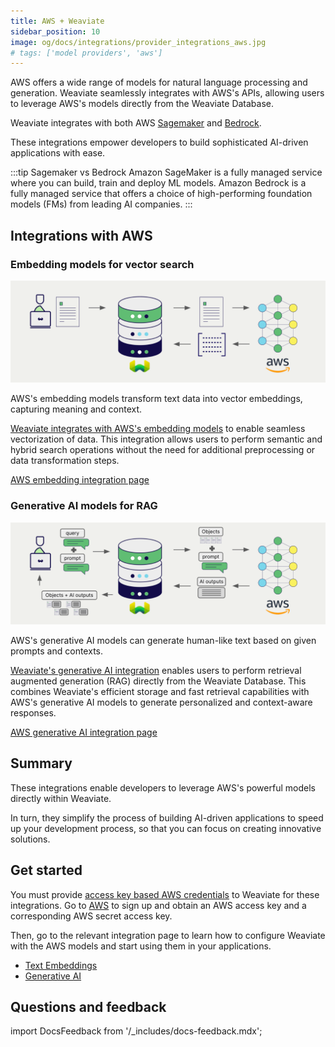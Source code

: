 ```yaml
---
title: AWS + Weaviate
sidebar_position: 10
image: og/docs/integrations/provider_integrations_aws.jpg
# tags: ['model providers', 'aws']
---
```


<!-- Note: for images, use https://docs.google.com/presentation/d/15opIcJuaIjEEcs_1Zm8B6pccox2p7_MHSjCnRv4dPfU/edit?usp=sharing -->

AWS offers a wide range of models for natural language processing and generation. Weaviate seamlessly integrates with AWS's APIs, allowing users to leverage AWS's models directly from the Weaviate Database.

Weaviate integrates with both AWS [Sagemaker](https://aws.amazon.com/sagemaker/) and [Bedrock](https://aws.amazon.com/bedrock/).

These integrations empower developers to build sophisticated AI-driven applications with ease.

:::tip Sagemaker vs Bedrock
Amazon SageMaker is a fully managed service where you can build, train and deploy ML models. Amazon Bedrock is a fully managed service that offers a choice of high-performing foundation models (FMs) from leading AI companies.
:::

## Integrations with AWS

### Embedding models for vector search

![Embedding integration illustration](../_includes/integration_aws_embedding.png)

AWS's embedding models transform text data into vector embeddings, capturing meaning and context.

[Weaviate integrates with AWS's embedding models](./embeddings.md) to enable seamless vectorization of data. This integration allows users to perform semantic and hybrid search operations without the need for additional preprocessing or data transformation steps.

[AWS embedding integration page](./embeddings.md)

### Generative AI models for RAG

![Single prompt RAG integration generates individual outputs per search result](../_includes/integration_aws_rag_single.png)

AWS's generative AI models can generate human-like text based on given prompts and contexts.

[Weaviate's generative AI integration](./generative.md) enables users to perform retrieval augmented generation (RAG) directly from the Weaviate Database. This combines Weaviate's efficient storage and fast retrieval capabilities with AWS's generative AI models to generate personalized and context-aware responses.

[AWS generative AI integration page](./generative.md)

## Summary

These integrations enable developers to leverage AWS's powerful models directly within Weaviate.

In turn, they simplify the process of building AI-driven applications to speed up your development process, so that you can focus on creating innovative solutions.

## Get started

You must provide [access key based AWS credentials](https://docs.aws.amazon.com/IAM/latest/UserGuide/id_credentials_access-keys.html) to Weaviate for these integrations. Go to [AWS](https://aws.amazon.com/) to sign up and obtain an AWS access key and a corresponding AWS secret access key.

Then, go to the relevant integration page to learn how to configure Weaviate with the AWS models and start using them in your applications.

- [Text Embeddings](./embeddings.md)
- [Generative AI](./generative.md)

## Questions and feedback

import DocsFeedback from '/_includes/docs-feedback.mdx';

<DocsFeedback/>
